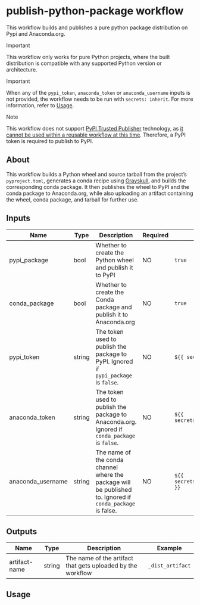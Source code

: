 # publish-python-package workflow

This workflow builds and publishes a pure python package distribution on Pypi and Anaconda.org.

> [!IMPORTANT]
> This workflow only works for pure Python projects, where the built distribution is compatible with any supported Python version or architecture.

> [!IMPORTANT]
> When any of the `pypi_token`, `anaconda_token` or `anaconda_username` inputs is not provided, the workflow needs to be run with `secrets: inherit`. For more information, refer to [Usage](#usage).

> [!NOTE]
> This workflow does not support [PyPI Trusted Publisher](https://docs.pypi.org/trusted-publishers/) technology, as [it cannot be used within a reusable workflow at this time](https://github.com/pypa/gh-action-pypi-publish?tab=readme-ov-file#trusted-publishing). Therefore, a PyPI token is required to publish to PyPI.

## About
This workflow builds a Python wheel and source tarball from the project’s `pyproject.toml`, generates a conda recipe using [Grayskull](https://github.com/conda/grayskull), and builds the corresponding conda package. It then publishes the wheel to PyPI and the conda package to Anaconda.org, while also uploading an artifact containing the wheel, conda package, and tarball for further use.

## Inputs

| Name | Type | Description | Required | Default | Example |
| ---- | ---- | ----------- | -------- | ------- | ------- |
| pypi_package | bool | Whether to create the Python wheel and publish it to PyPI | NO | `true` | `false` |
| conda_package | bool | Whether to create the Conda package and publish it to Anaconda.org | NO | `true` | `false` |
| pypi_token | string | The token used to publish the package to PyPI. Ignored if `pypi_package` is `false`. | NO | `${{ secrets.PYPI_TOKEN }}` | `${{ secrets.MY_CUSTOM_PYPI_TOKEN }}` |
| anaconda_token | string | The token used to publish the package to Anaconda.org. Ignored if `conda_package` is `false`. | NO | `${{ secrets.ANACONDA_TOKEN }}` | `${{ secrets.MY_CUSTOM_ANACONDA_TOKEN }}` |
| anaconda_username | string | The name of the conda channel where the package will be published to. Ignored if `conda_package` is false. | NO | `${{ secrets.ANACONDA_USERNAME }}` | `${{ secrets.MY_CUSTOM_ANACONDA_USERNAME }}` |

## Outputs

| Name | Type | Description | Example |
| --- | --- | --- | --- |
| artifact-name | string | The name of the artifact that gets uploaded by the workflow | `_dist_artifact` |

## Usage

```yaml

```
